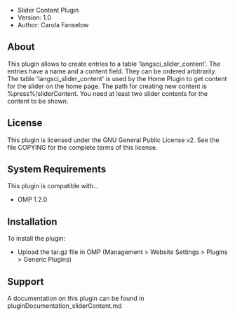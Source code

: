 - Slider Content Plugin
- Version: 1.0
- Author: Carola Fanselow


About
-----
This plugin allows to create entries to a table 'langsci_slider_content'. The entries have a name and a content field. They can be ordered arbitrarily. The table 'langsci_slider_content' is used by the Home Plugin to get content for the slider on the home page. The path for creating new content is %press%/sliderContent. You need at least two slider contents for the content to be shown.

License
-------
This plugin is licensed under the GNU General Public License v2. See the file
COPYING for the complete terms of this license.

System Requirements
-------------------
This plugin is compatible with...
 - OMP 1.2.0

Installation
------------
To install the plugin:
 - Upload the tar.gz file in OMP (Management > Website Settings > Plugins > Generic Plugins)


Support
---------------
A documentation on this plugin can be found in pluginDocumentation_sliderContent.md





